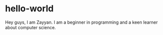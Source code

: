 # hello-world
Hey guys, I am Zayyan. I am a beginner in programming and a keen learner about computer science.
